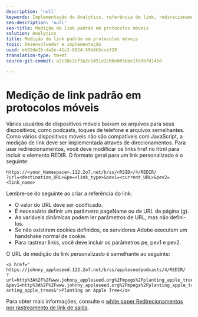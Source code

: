 ```yaml
---
description: 'null'
keywords: Implementação do Analytics, referência de link, redirecionamento
seo-description: 'null'
seo-title: Medição de link padrão em protocolos móveis
solution: Analytics
title: Medição de link padrão em protocolos móveis
topic: Desenvolvedor e implementação
uuid: eb82de26-da2e-41c2-8924-59b6b5ccef28
translation-type: tm+mt
source-git-commit: a2c38c2cf3a2c1451e2c60e003ebe1fa9bfd145d

---
```



# Medição de link padrão em protocolos móveis

Vários usuários de dispositivos móveis baixam os arquivos para seus dispositivos, como podcasts, toques de telefone e arquivos semelhantes. Como vários dispositivos móveis não são compatíveis com JavaScript, a medição de link deve ser implementada através de direcionamentos. Para usar redirecionamentos, você deve modificar os links href no html para incluir o elemento REDIR. O formato geral para um link personalizado é o seguinte:

```
https://<your_Namespace>.112.2o7.net/b/ss/<RSID>/4/REDIR/
?url=<destination_URL>&pe=<link_type>&pev1=<current_URL>&pev2=<link_name>
```

Lembre-se do seguinte ao criar a referência do link:

* O valor do URL deve ser codificado.
* É necessário definir um parâmetro pageName ou de URL de página (g).
* As variáveis dinâmicas podem ler parâmetros de URL, mas não defini-los.
* Se não existirem cookies definidos, os servidores Adobe executam um handshake normal de cookie.
* Para rastrear links, você deve incluir os parâmetros pe, pev1 e pev2.

O URL de medição de link personalizado é semelhante ao seguinte:

```
<a href=" https://johnny_appleseed.122.2o7.net/b/ss/appleseedpodcasts/4/REDIR/
?url=http%3A%2F%2Fwww.johnny_appleseed.org%2Fmpegs%2Fplanting_apple_trees.mpeg&pe=lnk_d
&pev1=http%3A%2F%2Fwww.johnny_appleseed.org%2Fmpegs%2Fplanting_apple_trees.mpeg&pev2=pl anting_apple_trees&">Planting an Apple Tree</a>
```

Para obter mais informações, consulte o [white paper Redirecionamentos por rastreamento de link de saída](https://marketing.adobe.com/resources/help/en_US/whitepapers/redirects/).
